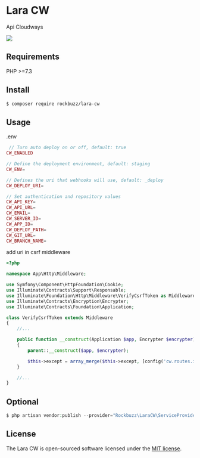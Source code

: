 # Lara CW

Api Cloudways

<p><img src="https://github.com/rockbuzz/lara-cw/workflows/Main/badge.svg"/></p>

## Requirements

PHP >=7.3

## Install

```bash
$ composer require rockbuzz/lara-cw
```

## Usage

.env

```php
 // Turn auto deploy on or off, default: true
CW_ENABLED

// Define the deployment environment, default: staging
CW_ENV=

// Defines the uri that webhooks will use, default: _deploy
CW_DEPLOY_URI=

// Set authentication and repository values
CW_API_KEY=
CW_API_URL=
CW_EMAIL=
CW_SERVER_ID=
CW_APP_ID=
CW_DEPLOY_PATH=
CW_GIT_URL=
CW_BRANCH_NAME=
```

add uri in csrf middleware

```php
<?php

namespace App\Http\Middleware;

use Symfony\Component\HttpFoundation\Cookie;
use Illuminate\Contracts\Support\Responsable;
use Illuminate\Foundation\Http\Middleware\VerifyCsrfToken as Middleware;
use Illuminate\Contracts\Encryption\Encrypter;
use Illuminate\Contracts\Foundation\Application;

class VerifyCsrfToken extends Middleware
{
    //... 

    public function __construct(Application $app, Encrypter $encrypter)
    {
        parent::__construct($app, $encrypter);

        $this->except = array_merge($this->except, [config('cw.routes.index.uri')]);
    }

    //...
}
```

## Optional

```php
$ php artisan vendor:publish --provider="Rockbuzz\LaraCW\ServiceProvider" --tag="config"
```
## License

The Lara CW is open-sourced software licensed under the [MIT license](https://opensource.org/licenses/MIT).